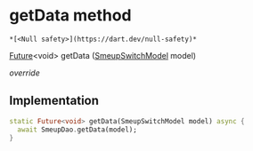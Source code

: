 


# getData method




    *[<Null safety>](https://dart.dev/null-safety)*




[Future](https://api.flutter.dev/flutter/dart-async/Future-class.html)&lt;void> getData
([SmeupSwitchModel](../../smeup_models_widgets_smeup_switch_model/SmeupSwitchModel-class.md) model)

_override_






## Implementation

```dart
static Future<void> getData(SmeupSwitchModel model) async {
  await SmeupDao.getData(model);
}
```







